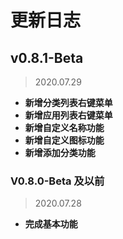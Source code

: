 # 更新日志

## v0.8.1-Beta

> 2020.07.29

* **新增分类列表右键菜单**
* **新增应用列表右键菜单**
* **新增自定义名称功能**
* **新增自定义图标功能**
* **新增添加分类功能**



### V0.8.0-Beta 及以前

> 2020.07.28

* **完成基本功能**

